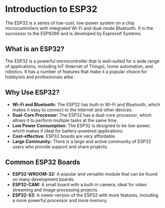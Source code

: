 
# Introduction to ESP32

The ESP32 is a series of low-cost, low-power system on a chip microcontrollers with integrated Wi-Fi and dual-mode Bluetooth. It is the successor to the ESP8266 and is developed by Espressif Systems.

## What is an ESP32?

The ESP32 is a powerful microcontroller that is well-suited for a wide range of applications, including IoT (Internet of Things), home automation, and robotics. It has a number of features that make it a popular choice for hobbyists and professionals alike.

## Why Use ESP32?

- **Wi-Fi and Bluetooth:** The ESP32 has built-in Wi-Fi and Bluetooth, which makes it easy to connect to the internet and other devices.
- **Dual-Core Processor:** The ESP32 has a dual-core processor, which allows it to perform multiple tasks at the same time.
- **Low Power Consumption:** The ESP32 is designed to be low-power, which makes it ideal for battery-powered applications.
- **Cost-effective:** ESP32 boards are very affordable.
- **Large Community:** There is a large and active community of ESP32 users who provide support and share projects.

## Common ESP32 Boards

- **ESP32-WROOM-32:** A popular and versatile module that can be found on many development boards.
- **ESP32-CAM:** A small board with a built-in camera, ideal for video streaming and image processing projects.
- **ESP32-S3:** A newer version of the ESP32 with more features, including a more powerful processor and more memory.
